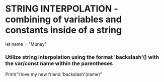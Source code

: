# STRING INTERPOLATION - combining of variables and constants inside of a string

let name = "Muney"

### Utilize string interpolation using the format 'backslash'() with the var/const name within the parentheses
Print("I love my new friend 'backslash'(name)"
